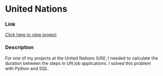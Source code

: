# United Nations

### Link
[Click here to view project](united_nations.ipynb)

### Description

For one of my projects at the United Nations (UN), I needed to calculate the duration between the steps in UN job applications. I solved this problem with Python and SQL.
